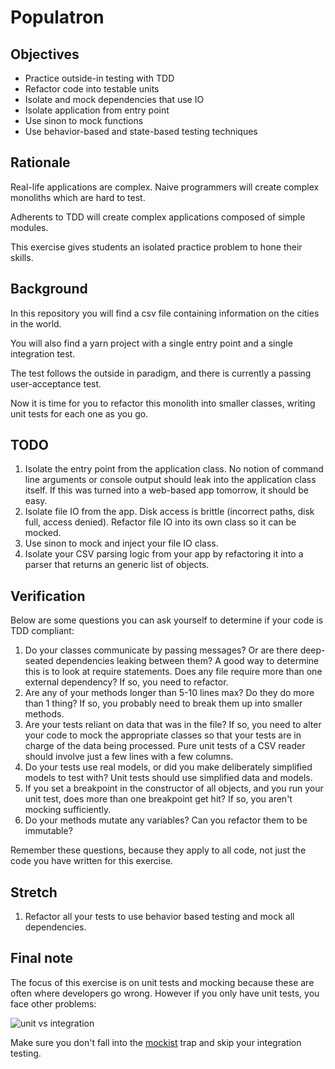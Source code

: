 # Populatron

## Objectives

- Practice outside-in testing with TDD
- Refactor code into testable units
- Isolate and mock dependencies that use IO
- Isolate application from entry point 
- Use sinon to mock functions
- Use behavior-based and state-based testing techniques

## Rationale

Real-life applications are complex. Naive programmers will create complex monoliths which are hard to test.

Adherents to TDD will create complex applications composed of simple modules.

This exercise gives students an isolated practice problem to hone their skills.

## Background

In this repository you will find a csv file containing information on the cities in the world.

You will also find a yarn project with a single entry point and a single integration test.

The test follows the outside in paradigm, and there is currently a passing user-acceptance test.

Now it is time for you to refactor this monolith into smaller classes, writing unit tests for each one as you go.

## TODO

1. Isolate the entry point from the application class. No notion of command line arguments or console output should leak into the application class itself. If this was turned into a web-based app tomorrow, it should be easy.
1. Isolate file IO from the app. Disk access is brittle (incorrect paths, disk full, access denied). Refactor file IO into its own class so it can be mocked.
1. Use sinon to mock and inject your file IO class.
1. Isolate your CSV parsing logic from your app by refactoring it into a parser that returns an generic list of objects.

## Verification

Below are some questions you can ask yourself to determine if your code is TDD compliant:

1. Do your classes communicate by passing messages? Or are there deep-seated dependencies leaking between them? A good way to determine this is to look at require statements. Does any file require more than one external dependency? If so, you need to refactor.
1. Are any of your methods longer than 5-10 lines max? Do they do more than 1 thing? If so, you probably need to break them up into smaller methods.
1. Are your tests reliant on data that was in the file? If so, you need to alter your code to mock the appropriate classes so that your tests are in charge of the data being processed. Pure unit tests of a CSV reader should involve just a few lines with a few columns.
1. Do your tests use real models, or did you make deliberately simplified models to test with? Unit tests should use simplified data and models.
1. If you set a breakpoint in the constructor of all objects, and you run your unit test, does more than one breakpoint get hit? If so, you aren't mocking sufficiently. 
1. Do your methods mutate any variables? Can you refactor them to be immutable? 

Remember these questions, because they apply to all code, not just the code you have written for this exercise.

## Stretch

1. Refactor all your tests to use behavior based testing and mock all dependencies.

## Final note

The focus of this exercise is on unit tests and mocking because these are often where developers go wrong. However if you only have unit tests, you face other problems:

![unit vs integration](./img/giphy.gif)

Make sure you don't fall into the [mockist](https://agilewarrior.wordpress.com/2015/04/18/classical-vs-mockist-testing/) trap and skip your integration testing.
